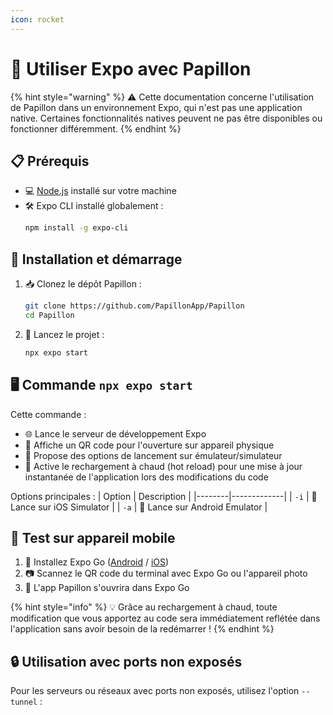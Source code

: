 ```yaml
---
icon: rocket
---
```


# 🚀 Utiliser Expo avec Papillon

{% hint style="warning" %}
⚠️ Cette documentation concerne l'utilisation de Papillon dans un environnement Expo, qui n'est pas une application native. Certaines fonctionnalités natives peuvent ne pas être disponibles ou fonctionner différemment.
{% endhint %}

## 📋 Prérequis

- 💻 [Node.js](https://nodejs.org/) installé sur votre machine
- 🛠️ Expo CLI installé globalement : 
  ```bash
  npm install -g expo-cli
  ```

## 🏁 Installation et démarrage

1. 📥 Clonez le dépôt Papillon :
   ```bash
   git clone https://github.com/PapillonApp/Papillon
   cd Papillon
   ```

2. 🚀 Lancez le projet :
   ```bash
   npx expo start
   ```

## 🖥️ Commande `npx expo start`

Cette commande :
- 🌐 Lance le serveur de développement Expo
- 📱 Affiche un QR code pour l'ouverture sur appareil physique
- 🔧 Propose des options de lancement sur émulateur/simulateur
- 🔄 Active le rechargement à chaud (hot reload) pour une mise à jour instantanée de l'application lors des modifications du code

Options principales :
| Option | Description |
|--------|-------------|
| `-i`   | 🍎 Lance sur iOS Simulator |
| `-a`   | 🤖 Lance sur Android Emulator |

## 📱 Test sur appareil mobile

1. 📲 Installez Expo Go ([Android](https://play.google.com/store/apps/details?id=host.exp.exponent) / [iOS](https://apps.apple.com/fr/app/expo-go/id982107779))
2. 📷 Scannez le QR code du terminal avec Expo Go ou l'appareil photo
3. 🎉 L'app Papillon s'ouvrira dans Expo Go

{% hint style="info" %}
💡 Grâce au rechargement à chaud, toute modification que vous apportez au code sera immédiatement reflétée dans l'application sans avoir besoin de la redémarrer !
{% endhint %}

## 🔒 Utilisation avec ports non exposés

Pour les serveurs ou réseaux avec ports non exposés, utilisez l'option `--tunnel` :